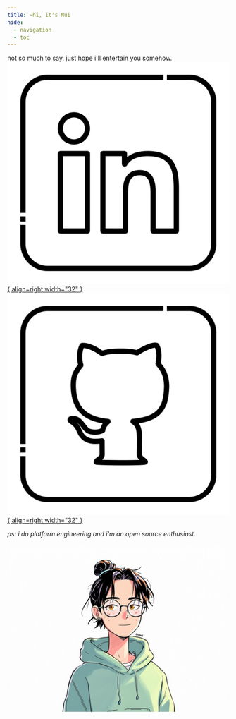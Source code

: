 ```yaml
---
title: ~hi, it's Nui
hide:
  - navigation
  - toc
---
```


not so much to say, just hope i'll entertain you somehow. <a href="https://linkedin.com/in/rainuily" target="_blank">![Image title](./img/social/linkedin.png){ align=right width="32" }</a>  <a href="https://github.com/rxinui" target="_blank">![Image title](./img/social/github.png){ align=right width="32" }</a>

*ps: i do platform engineering and i'm an open source enthusiast.*

![hi](img/profile/avatar-1.png)

